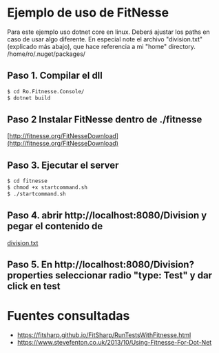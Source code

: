 # Ejemplo de uso de FitNesse
Para este ejemplo uso dotnet core en linux.
Deberá ajustar los paths en caso de usar algo diferente.
En especial note el archivo "division.txt" (explicado más abajo),
que hace referencia a mi "home" directory. /home/ro/.nuget/packages/

## Paso 1. Compilar el dll
```sh
$ cd Ro.Fitnesse.Console/
$ dotnet build
```
## Paso 2 Instalar FitNesse dentro de ./fitnesse
[http://fitnesse.org/FitNesseDownload](http://fitnesse.org/FitNesseDownload)
## Paso 3. Ejecutar el server
```sh
$ cd fitnesse
$ chmod +x startcommand.sh
$ ./startcommand.sh
```
## Paso 4. abrir http://localhost:8080/Division y pegar el contenido de
[division.txt](https://raw.githubusercontent.com/rogithub/fitnessedotnetcore/master/fitnesse/Division.txt)

## Paso 5. En http://localhost:8080/Division?properties seleccionar radio "type: Test" y dar click en test

# Fuentes consultadas
- https://fitsharp.github.io/FitSharp/RunTestsWithFitnesse.html
- https://www.stevefenton.co.uk/2013/10/Using-Fitnesse-For-Dot-Net
